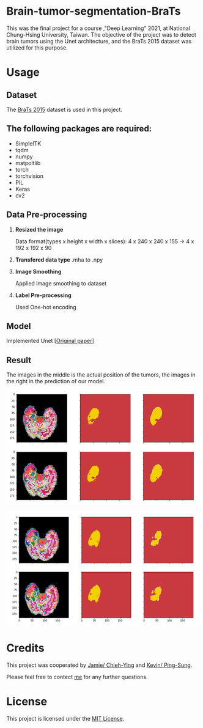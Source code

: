 # Brain-tumor-segmentation-BraTs
This was the final project for a course ,"Deep Learning" 2021, at National Chung-Hsing University, Taiwan. The objective of the project was to detect brain tumors using the Unet architecture, and the BraTs 2015 dataset was utilized for this purpose.

# Usage

## Dataset
The [BraTs 2015](https://www.kaggle.com/datasets/andrewmvd/brain-tumor-segmentation-in-mri-brats-2015) dataset is used in this project.

## The following packages are required:

- SimpleITK
- tqdm
- numpy
- matpoltlib
- torch
- torchvision
- PIL
- Keras
- cv2

## Data Pre-processing
1. **Resized the image**

    Data  format(types x height x width x slices): 
    4 x 240 x 240 x 155 -> 4 x 192 x 192 x 90 

2. **Transfered data type**
    .mha to .npy

3. **Image Smoothing**

    Applied image smoothing to dataset

4. **Label Pre-processing**

    Used One-hot encoding

## Model

Implemented Unet [[Original paper](https://arxiv.org/abs/1505.04597)]

## Result

The images in the middle is the actual position of the tumors, the images in the right in the prediction of our model.

<p align="center">
  <img src="assets/brats_result.png" alt="description of image" width="500" height="300"/>
</p>

<p align="center">
  <img src="assets/brats_result2.png" alt="description of image" width="500" height="300"/>
</p>


# Credits
This project was cooperated by [Jamie/ Chieh-Ying](
https://github.com/jamie870116) and [Kevin/ Ping-Sung](https://github.com/Ping-Sung).

Please feel free to contect [me](jamie870116@gmail.com) for any further questions.

# License
This project is licensed under the [MIT License](https://opensource.org/licenses/MIT).





